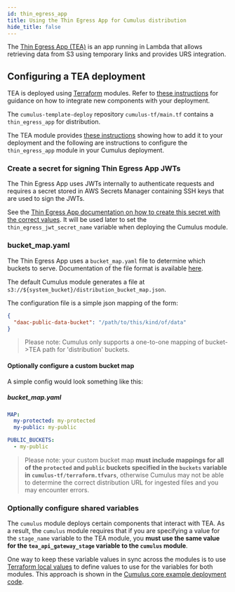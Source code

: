 ```yaml
---
id: thin_egress_app
title: Using the Thin Egress App for Cumulus distribution
hide_title: false
---
```


The [Thin Egress App (TEA)](https://github.com/asfadmin/thin-egress-app) is an app running in Lambda that allows retrieving data from S3 using temporary links and provides URS integration.

## Configuring a TEA deployment

TEA is deployed using [Terraform](https://terraform.io) modules. Refer to [these instructions](./components) for guidance on how to integrate new components with your deployment.

The `cumulus-template-deploy` repository `cumulus-tf/main.tf` contains a `thin_egress_app` for distribution.

The TEA module provides [these instructions](https://github.com/asfadmin/thin-egress-app/blob/devel/NGAP-DEPLOY-README.MD)
showing how to add it to your deployment and the following are instructions to configure the `thin_egress_app` module in your Cumulus deployment.

### Create a secret for signing Thin Egress App JWTs

The Thin Egress App uses JWTs internally to authenticate requests and requires a secret stored in AWS Secrets Manager containing SSH keys that are used to sign the JWTs.

See the [Thin Egress App documentation on how to create this secret with the correct values](https://github.com/asfadmin/thin-egress-app#jwt-cookie-secret). It will be used later to set the `thin_egress_jwt_secret_name` variable when deploying the Cumulus module.

### bucket_map.yaml

The Thin Egress App uses a `bucket_map.yaml` file to determine which buckets to
serve. Documentation of the file format is available [here](https://github.com/asfadmin/thin-egress-app#bucket-map).

The default Cumulus module generates a file at `s3://${system_bucket}/distribution_bucket_map.json`.

The configuration file is a simple json mapping of the form:

```json
{
  "daac-public-data-bucket": "/path/to/this/kind/of/data"
}
```

 > Please note: Cumulus only supports a one-to-one mapping of bucket->TEA path for 'distribution' buckets.

#### Optionally configure a custom bucket map

A simple config would look something like this:

##### bucket_map.yaml

```yaml
MAP:
  my-protected: my-protected
  my-public: my-public

PUBLIC_BUCKETS:
  - my-public
```

> Please note: your custom bucket map **must include mappings for all of the `protected` and `public` buckets specified in the `buckets` variable in `cumulus-tf/terraform.tfvars`**, otherwise Cumulus may not be able to determine the correct distribution URL for ingested files and you may encounter errors.

### Optionally configure shared variables

The `cumulus` module deploys certain components that interact with TEA. As a result, the `cumulus` module requires that if you are specifying a value for the `stage_name` variable to the TEA module, you **must use the same value for the `tea_api_gateway_stage` variable to the `cumulus` module**.

One way to keep these variable values in sync across the modules is to use [Terraform local values](https://www.terraform.io/docs/configuration/locals.html) to define values to use for the variables for both modules. This approach is shown in the [Cumulus core example deployment code](https://github.com/nasa/cumulus/blob/master/example/cumulus-tf/main.tf).
